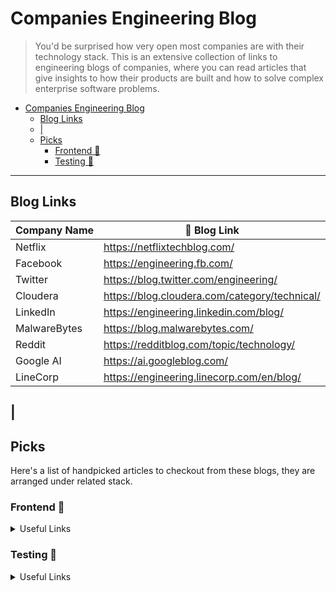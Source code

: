 # Companies Engineering Blog

> You'd be surprised how very open most companies are with their technology stack. This is an extensive collection of links to engineering blogs of companies, where you can read articles that give insights to how their products are built and how to solve complex enterprise software problems.

- [Companies Engineering Blog](#companies-engineering-blog)
  - [Blog Links](#blog-links)
  - [|](#)
  - [Picks](#picks)
    - [Frontend 🎨](#frontend-)
    - [Testing 🧪](#testing-)

----

## Blog Links

| Company Name                   | 🔗 Blog Link                                                    |
| ------------------------------ | --------------------------------------------------------------- |
| Netflix                        | <https://netflixtechblog.com/>                                  |
| Facebook                       | <https://engineering.fb.com/>                                   |
| Twitter                        | <https://blog.twitter.com/engineering/>                         |
| Cloudera                       | <https://blog.cloudera.com/category/technical/>                 |
| LinkedIn                       | <https://engineering.linkedin.com/blog/>                        |
| MalwareBytes                   | <https://blog.malwarebytes.com/>                                |
| Reddit                         | <https://redditblog.com/topic/technology/>                      |
| Google AI                      | <https://ai.googleblog.com/>                                    |
| LineCorp                       | <https://engineering.linecorp.com/en/blog/>                     |
|
----

## Picks

Here's a list of handpicked articles to checkout from these blogs, they are arranged under related stack.

### Frontend 🎨

<details>
  <summary>Useful Links</summary>

- [Web Styling With React JS](https://engineering.linecorp.com/en/blog/web-styling-with-reactjs/)

</details>

### Testing 🧪

<details>
  <summary>Useful Links</summary>

- [Performance Test in Jenkins](https://engineering.linecorp.com/en/blog/intern-report-a-survey-on-selection-techniques-of-consensus-participants-in-blockchains/)

</details>
